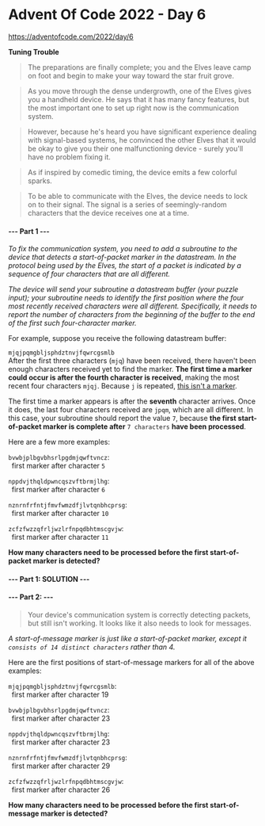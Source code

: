 # Advent Of Code 2022 - Day 6
https://adventofcode.com/2022/day/6

**Tuning Trouble**
> The preparations are finally complete; you and the Elves leave camp on foot and begin to make your way toward the star fruit grove.

> As you move through the dense undergrowth, one of the Elves gives you a handheld device. He says that it has many fancy features, but the most important one to set up right now is the communication system.

> However, because he's heard you have significant experience dealing with signal-based systems, he convinced the other Elves that it would be okay to give you their one malfunctioning device - surely you'll have no problem fixing it.

> As if inspired by comedic timing, the device emits a few colorful sparks.

> To be able to communicate with the Elves, the device needs to lock on to their signal. The signal is a series of seemingly-random characters that the device receives one at a time.

#### --- Part 1 ---
*To fix the communication system, you need to add a subroutine to the device that detects a start-of-packet marker in the datastream. In the protocol being used by the Elves, the start of a packet is indicated by a sequence of four characters that are all different.*

*The device will send your subroutine a datastream buffer (your puzzle input); your subroutine needs to identify the first position where the four most recently received characters were all different. Specifically, it needs to report the number of characters from the beginning of the buffer to the end of the first such four-character marker.*

For example, suppose you receive the following datastream buffer:

`mjqjpqmgbljsphdztnvjfqwrcgsmlb`<br>
After the first three characters (`mjq`) have been received, there haven't been enough characters received yet to find the marker.
**The first time a marker could occur is after the fourth character is received**, making the most recent four characters `mjqj`. Because `j` is repeated, <u>this isn't a marker</u>.

The first time a marker appears is after the **seventh** character arrives. Once it does, the last four characters received are `jpqm`, which are all different. In this case, your subroutine should report the value `7`, because **the first start-of-packet marker is complete after** `7 characters` **have been processed**.

Here are a few more examples:

`bvwbjplbgvbhsrlpgdmjqwftvncz`:<br>
&ensp;first marker after character `5`

`nppdvjthqldpwncqszvftbrmjlhg`:<br>
&ensp;first marker after character `6`

`nznrnfrfntjfmvfwmzdfjlvtqnbhcprsg`:<br>
&ensp;first marker after character `10`

`zcfzfwzzqfrljwzlrfnpqdbhtmscgvjw`:<br>
&ensp;first marker after character `11`

**How many characters need to be processed before the first start-of-packet marker is detected?**

#### --- Part 1: SOLUTION ---


#### --- Part 2: ---
> Your device's communication system is correctly detecting packets, but still isn't working. It looks like it also needs to look for messages.

*A start-of-message marker is just like a start-of-packet marker, except it `consists of 14 distinct characters` rather than 4.*

Here are the first positions of start-of-message markers for all of the above examples:

`mjqjpqmgbljsphdztnvjfqwrcgsmlb`:<br>
&ensp;first marker after character 19

`bvwbjplbgvbhsrlpgdmjqwftvncz`:<br>
&ensp;first marker after character 23

`nppdvjthqldpwncqszvftbrmjlhg`:<br>
&ensp;first marker after character 23

`nznrnfrfntjfmvfwmzdfjlvtqnbhcprsg`:<br>
&ensp;first marker after character 29

`zcfzfwzzqfrljwzlrfnpqdbhtmscgvjw`:<br>
&ensp;first marker after character 26

**How many characters need to be processed before the first start-of-message marker is detected?**

